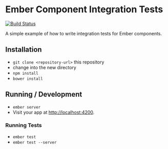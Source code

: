 # Ember Component Integration Tests

[![Build Status](https://travis-ci.org/alisdair/ember-component-integration-tests.svg)](https://travis-ci.org/alisdair/ember-component-integration-tests)

A simple example of how to write integration tests for Ember components.

## Installation

* `git clone <repository-url>` this repository
* change into the new directory
* `npm install`
* `bower install`

## Running / Development

* `ember server`
* Visit your app at [http://localhost:4200](http://localhost:4200).

### Running Tests

* `ember test`
* `ember test --server`
